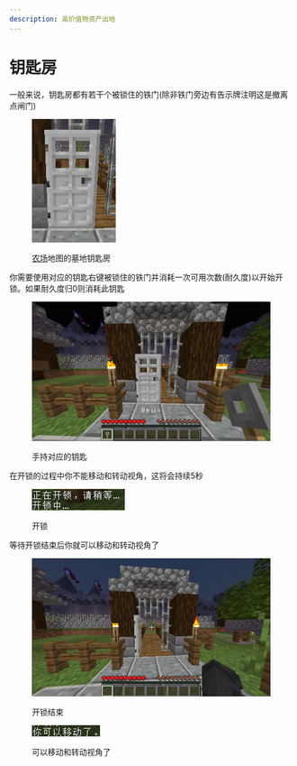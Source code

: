 ```yaml
---
description: 高价值物资产出地
---
```


# 钥匙房

一般来说，钥匙房都有若干个被锁住的铁门(除非铁门旁边有告示牌注明这是撤离点闸门)

<figure><img src=".gitbook/assets/image (87).png" alt=""><figcaption><p><a href="di-tu/zong-lan/nong-chang.md">农场</a>地图的墓地钥匙房</p></figcaption></figure>

你需要使用对应的钥匙右键被锁住的铁门并消耗一次可用次数(耐久度)以开始开锁。如果耐久度归0则消耗此钥匙

<figure><img src=".gitbook/assets/image (88).png" alt=""><figcaption><p>手持对应的钥匙</p></figcaption></figure>

在开锁的过程中你不能移动和转动视角，这将会持续5秒

<figure><img src=".gitbook/assets/image (89).png" alt=""><figcaption><p>开锁</p></figcaption></figure>

等待开锁结束后你就可以移动和转动视角了

<figure><img src=".gitbook/assets/image (91).png" alt=""><figcaption><p>开锁结束</p></figcaption></figure>

<figure><img src=".gitbook/assets/image (90).png" alt=""><figcaption><p>可以移动和转动视角了</p></figcaption></figure>

